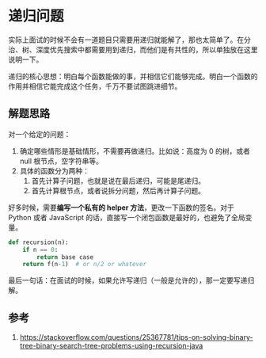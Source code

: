 # 递归问题

实际上面试的时候不会有一道题目只需要用递归就能解了，那也太简单了。在分治、树、深度优先搜索中都需要用到递归，而他们是有共性的，所以单独放在这里说明一下。 

递归的核心思想：明白每个函数能做的事，并相信它们能够完成。明白一个函数的作用并相信它能完成这个任务，千万不要试图跳进细节。

## 解题思路

对一个给定的问题：

1. 确定哪些情形是基础情形，不需要再做递归。比如说：高度为 0 的树，或者 null 根节点，空字符串等。
2. 具体的函数分为两种：
    1. 首先计算子问题，也就是说在最后递归，可能是尾递归。
	2. 首先计算根节点，或者说拆分问题，然后再计算子问题。

好多时候，需要**编写一个私有的 helper 方法**，更改一下函数的签名。对于 Python 或者 JavaScript 的话，直接写一个闭包函数是最好的，也避免了全局变量。

```Python
def recursion(n):
    if n == 0:
        return base case
    return f(n-1)  # or n/2 or whatever
```

最后一句话：在面试的时候，如果允许写递归（一般是允许的），那一定要写递归解。

## 参考

1. https://stackoverflow.com/questions/25367781/tips-on-solving-binary-tree-binary-search-tree-problems-using-recursion-java 